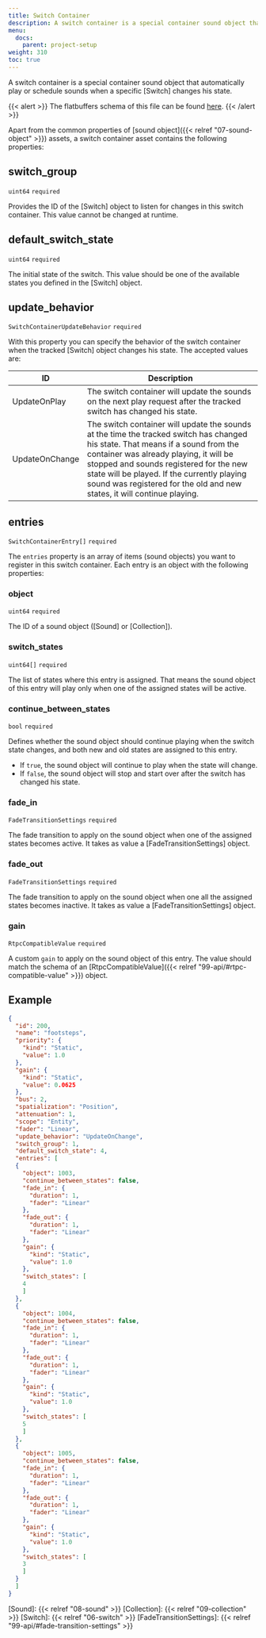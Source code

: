 ```yaml
---
title: Switch Container
description: A switch container is a special container sound object that automatically play or schedule sounds when a specific switch changes his state.
menu:
  docs:
    parent: project-setup
weight: 310
toc: true
---
```


A switch container is a special container sound object that automatically play or schedule sounds when a specific [Switch] changes his state.

{{< alert >}}
The flatbuffers schema of this file can be found [here](https://github.com/AmplitudeAudio/sdk/blob/main/schemas/switch_container_definition.fbs).
{{< /alert >}}

Apart from the common properties of [sound object]({{< relref "07-sound-object" >}}) assets, a switch container asset contains the following properties:

## switch_group

`uint64` `required`

Provides the ID of the [Switch] object to listen for changes in this switch container. This value cannot be changed at runtime.

## default_switch_state

`uint64` `required`

The initial state of the switch. This value should be one of the available states you defined in the [Switch] object.

## update_behavior

`SwitchContainerUpdateBehavior` `required`

With this property you can specify the behavior of the switch container when the tracked [Switch] object changes his state. The accepted values are:

| ID             | Description                                                                                                                                                                                                                                                                                                                                    |
| -------------- | ---------------------------------------------------------------------------------------------------------------------------------------------------------------------------------------------------------------------------------------------------------------------------------------------------------------------------------------------- |
| UpdateOnPlay   | The switch container will update the sounds on the next play request after the tracked switch has changed his state.                                                                                                                                                                                                                           |
| UpdateOnChange | The switch container will update the sounds at the time the tracked switch has changed his state. That means if a sound from the container was already playing, it will be stopped and sounds registered for the new state will be played. If the currently playing sound was registered for the old and new states, it will continue playing. |

## entries

`SwitchContainerEntry[]` `required`

The `entries` property is an array of items (sound objects) you want to register in this switch container. Each entry is an object with the following properties:

### object

`uint64` `required`

The ID of a sound object ([Sound] or [Collection]).

### switch_states

`uint64[]` `required`

The list of states where this entry is assigned. That means the sound object of this entry will play only when one of the assigned states will be active.

### continue_between_states

`bool` `required`

Defines whether the sound object should continue playing when the switch state changes, and both new and old states are assigned to this entry.

- If `true`, the sound object will continue to play when the state will change.
- If `false`, the sound object will stop and start over after the switch has changed his state.

### fade_in

`FadeTransitionSettings` `required`

The fade transition to apply on the sound object when one of the assigned states becomes active. It takes as value a [FadeTransitionSettings] object.

### fade_out

`FadeTransitionSettings` `required`

The fade transition to apply on the sound object when one all the assigned states becomes inactive. It takes as value a [FadeTransitionSettings] object.

### gain

`RtpcCompatibleValue` `required`

A custom `gain` to apply on the sound object of this entry. The value should match the schema of an [RtpcCompatibleValue]({{< relref "99-api/#rtpc-compatible-value" >}}) object.

## Example

```json {title="footsteps.json"}
{
  "id": 200,
  "name": "footsteps",
  "priority": {
    "kind": "Static",
    "value": 1.0
  },
  "gain": {
    "kind": "Static",
    "value": 0.0625
  },
  "bus": 2,
  "spatialization": "Position",
  "attenuation": 1,
  "scope": "Entity",
  "fader": "Linear",
  "update_behavior": "UpdateOnChange",
  "switch_group": 1,
  "default_switch_state": 4,
  "entries": [
  {
    "object": 1003,
    "continue_between_states": false,
    "fade_in": {
      "duration": 1,
      "fader": "Linear"
    },
    "fade_out": {
      "duration": 1,
      "fader": "Linear"
    },
    "gain": {
      "kind": "Static",
      "value": 1.0
    },
    "switch_states": [
    4
    ]
  },
  {
    "object": 1004,
    "continue_between_states": false,
    "fade_in": {
      "duration": 1,
      "fader": "Linear"
    },
    "fade_out": {
      "duration": 1,
      "fader": "Linear"
    },
    "gain": {
      "kind": "Static",
      "value": 1.0
    },
    "switch_states": [
    5
    ]
  },
  {
    "object": 1005,
    "continue_between_states": false,
    "fade_in": {
      "duration": 1,
      "fader": "Linear"
    },
    "fade_out": {
      "duration": 1,
      "fader": "Linear"
    },
    "gain": {
      "kind": "Static",
      "value": 1.0
    },
    "switch_states": [
    3
    ]
  }
  ]
}
```

[Sound]: {{< relref "08-sound" >}}
[Collection]: {{< relref "09-collection" >}}
[Switch]: {{< relref "06-switch" >}}
[FadeTransitionSettings]: {{< relref "99-api/#fade-transition-settings" >}}
